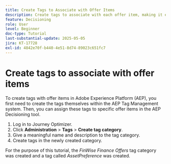 ```yaml
---
title: Create Tags to Associate with Offer Items
description: Create tags to associate with each offer item, making it easier to search, filter, and apply rules or strategies during personalization and decisioning.
feature: Decisioning
role: User
level: Beginner
doc-type: Tutorial
last-substantial-update: 2025-05-05
jira: KT-17728
exl-id: 4842e70f-b440-4e51-8d74-89023c651fc7
---
```

# Create tags to associate with offer items

To create tags with offer items in Adobe Experience Platform (AEP), you first need to create the tags themselves within the AEP Tag Management system. Then, you can assign these tags to specific offer items in the AEP Decisioning tool. 

1. Log in to Journey Optimizer.
1. Click **Administration** > **Tags** > **Create tag category**.
1. Give a meaningful name and description to the tag category.
1. Create tags in the newly created category.

For the purpose of this tutorial, the _FinWise Finance Offers_ tag category was created and a tag called _AssetPreference_ was created.
